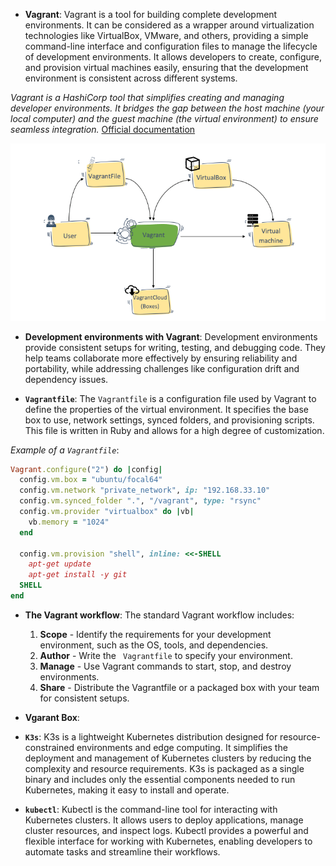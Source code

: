 - **Vagrant**: Vagrant is a tool for building complete development environments. It can be considered as a wrapper around virtualization technologies like VirtualBox, VMware, and others, providing a simple command-line interface and configuration files to manage the lifecycle of development environments. It allows developers to create, configure, and provision virtual machines easily, ensuring that the development environment is consistent across different systems.

_Vagrant is a HashiCorp tool that simplifies creating and managing developer environments. It bridges the gap between the host machine (your local computer) and the guest machine (the virtual environment) to ensure seamless integration._ [Official documentation](https://developer.hashicorp.com/vagrant/tutorials/get-started/development-environment)

![vagrant usage](assets/vagrant.png)

- **Development environments with Vagrant**: Development environments provide consistent setups for writing, testing, and debugging code. They help teams collaborate more effectively by ensuring reliability and portability, while addressing challenges like configuration drift and dependency issues.

- **`Vagrantfile`**: The `Vagrantfile` is a configuration file used by Vagrant to define the properties of the virtual environment. It specifies the base box to use, network settings, synced folders, and provisioning scripts. This file is written in Ruby and allows for a high degree of customization.

_Example of a `Vagrantfile`_:

```ruby
Vagrant.configure("2") do |config|
  config.vm.box = "ubuntu/focal64"
  config.vm.network "private_network", ip: "192.168.33.10"
  config.vm.synced_folder ".", "/vagrant", type: "rsync"
  config.vm.provider "virtualbox" do |vb|
    vb.memory = "1024"
  end

  config.vm.provision "shell", inline: <<-SHELL
    apt-get update
    apt-get install -y git
  SHELL
end
```

- **The Vagrant workflow**: The standard Vagrant workflow includes:
	1. **Scope** - Identify the requirements for your development environment, such as the OS, tools, and dependencies.
	2. **Author** - Write the ` Vagrantfile` to specify your environment.
	3. **Manage** - Use Vagrant commands to start, stop, and destroy environments.
	4. **Share** - Distribute the Vagrantfile or a packaged box with your team for consistent setups.

- **Vgarant Box**: 

- **`K3s`**: K3s is a lightweight Kubernetes distribution designed for resource-constrained environments and edge computing. It simplifies the deployment and management of Kubernetes clusters by reducing the complexity and resource requirements. K3s is packaged as a single binary and includes only the essential components needed to run Kubernetes, making it easy to install and operate.

- **`kubectl`**: Kubectl is the command-line tool for interacting with Kubernetes clusters. It allows users to deploy applications, manage cluster resources, and inspect logs. Kubectl provides a powerful and flexible interface for working with Kubernetes, enabling developers to automate tasks and streamline their workflows.
